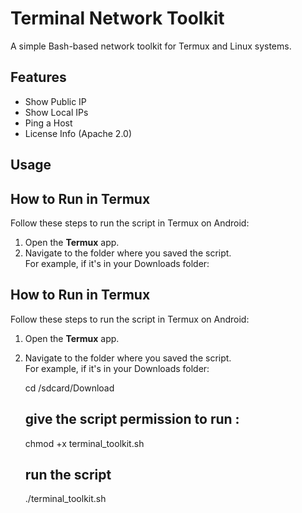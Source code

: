 # Terminal Network Toolkit

A simple Bash-based network toolkit for Termux and Linux systems.

## Features

- Show Public IP
- Show Local IPs
- Ping a Host
- License Info (Apache 2.0)

## Usage
## How to Run in Termux

Follow these steps to run the script in Termux on Android:

1. Open the **Termux** app.
2. Navigate to the folder where you saved the script.  
   For example, if it's in your Downloads folder:

## How to Run in Termux

Follow these steps to run the script in Termux on Android:

1. Open the **Termux** app.
2. Navigate to the folder where you saved the script.  
   For example, if it's in your Downloads folder:

   
   cd /sdcard/Download

   ## give the script permission to run :
   chmod +x terminal_toolkit.sh
   ## run the script
   ./terminal_toolkit.sh
